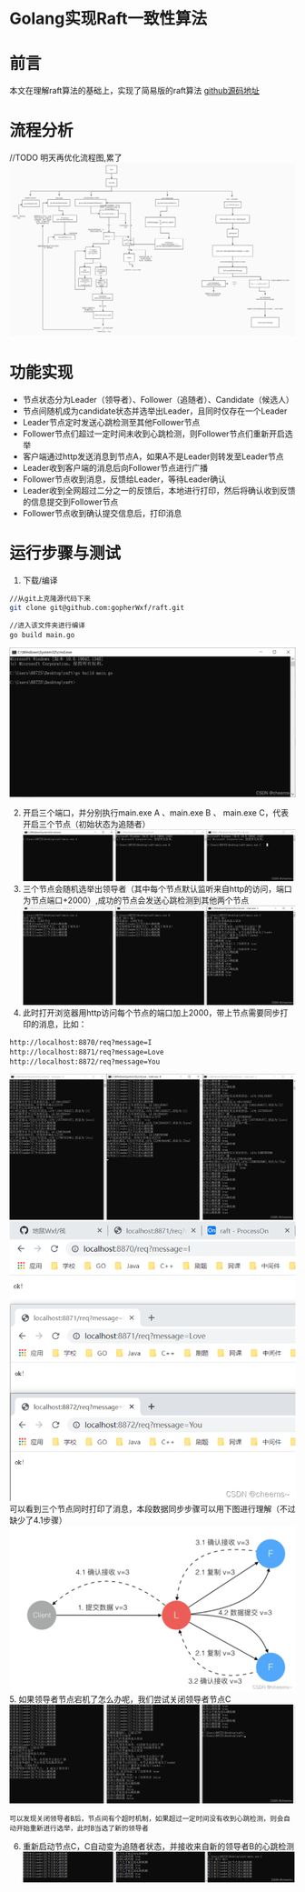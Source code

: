 # Golang实现Raft一致性算法
# 前言
本文在理解raft算法的基础上，实现了简易版的raft算法
[github源码地址](https://github.com/gopherWxf/raft)

# 流程分析
//TODO 明天再优化流程图,累了
![在这里插入图片描述](images/raft.jpg)
# 功能实现
- 节点状态分为Leader（领导者）、Follower（追随者）、Candidate（候选人）
- 节点间随机成为candidate状态并选举出Leader，且同时仅存在一个Leader
- Leader节点定时发送心跳检测至其他Follower节点
- Follower节点们超过一定时间未收到心跳检测，则Follower节点们重新开启选举
- 客户端通过http发送消息到节点A，如果A不是Leader则转发至Leader节点
- Leader收到客户端的消息后向Follower节点进行广播
- Follower节点收到消息，反馈给Leader，等待Leader确认
- Leader收到全网超过二分之一的反馈后，本地进行打印，然后将确认收到反馈的信息提交到Follower节点
- Follower节点收到确认提交信息后，打印消息
# 运行步骤与测试
1. 下载/编译

```bash
//从git上克隆源代码下来
git clone git@github.com:gopherWxf/raft.git
```
```bash
//进入该文件夹进行编译
go build main.go
```
![在这里插入图片描述](images/2.png)

2. 开启三个端口，并分别执行main.exe A 、main.exe B 、 main.exe C，代表开启三个节点（初始状态为追随者）
   ![在这里插入图片描述](images/3.png)
3. 三个节点会随机选举出领导者（其中每个节点默认监听来自http的访问，端口为节点端口+2000）,成功的节点会发送心跳检测到其他两个节点
   ![在这里插入图片描述](images/4.png)
4. 此时打开浏览器用http访问每个节点的端口加上2000，带上节点需要同步打印的消息，比如：
```bash
http://localhost:8870/req?message=I
http://localhost:8871/req?message=Love
http://localhost:8872/req?message=You
```
![在这里插入图片描述](images/5.png)
![在这里插入图片描述](images/6.png)
可以看到三个节点同时打印了消息，本段数据同步步骤可以用下图进行理解（不过缺少了4.1步骤）
![在这里插入图片描述](images/7.png)
5.  如果领导者节点宕机了怎么办呢，我们尝试关闭领导者节点C
    ![在这里插入图片描述](images/8.png)

    可以发现关闭领导者B后，节点间有个超时机制，如果超过一定时间没有收到心跳检测，则会自动开始重新进行选举，此时B当选了新的领导者

6. 重新启动节点C，C自动变为追随者状态，并接收来自新的领导者B的心跳检测
   ![在这里插入图片描述](images/9.png)

